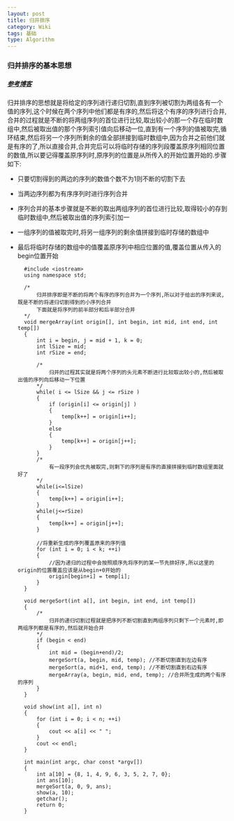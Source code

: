 ```yaml
---
layout: post
title: 归并排序
category: Wiki
tags: 基础
type: Algorithm
---
```


### 归并排序的基本思想
##### [参考博客](//blog.csdn.net/morewindows/article/details/6678165)

归并排序的思想就是将给定的序列进行递归切割,直到序列被切割为两组各有一个值的序列,这个时候在两个序列中他们都是有序的,然后将这个有序的序列进行合并,合并的过程就是不断的将两组序列的首位进行比较,取出较小的那一个存在临时数组中,然后被取出值的那个序列索引值向后移动一位,直到有一个序列的值被取完,循环结束,然后将另一个序列所剩余的值全部拼接到临时数组中,因为合并之前他们就是有序的了,所以直接合并,合并完后可以将临时存储的序列段覆盖原序列相同位置的数值,所以要记得覆盖原序列时,原序列的位置是从所传入的开始位置开始的.步骤如下:

+ 只要切割得到的两边的序列的数值个数不为1则不断的切割下去
+ 当两边序列都为有序序列时进行序列合并
+ 序列合并的基本步骤就是不断的取出两组序列的首位进行比较,取得较小的存到临时数组中,然后被取出值的序列索引加一
+ 一组序列的值被取完时,将另一组序列的剩余值拼接到临时存储的数组中
+ 最后将临时存储的数组中的值覆盖原序列中相应位置的值,覆盖位置从传入的begin位置开始


		#include <iostream>
		using namespace std;

		/*
			归并排序即是不断的将两个有序的序列合并为一个序列,所以对于给出的序列来说,既是不断的将递归切割得到的小序列合并
			下面就是将序列的前半部分和后半部分合并
		*/
		void mergeArray(int origin[], int begin, int mid, int end, int temp[])
		{
			int i = begin, j = mid + 1, k = 0;
			int lSize = mid;
			int rSize = end;

			/*
				归并的过程其实就是将两个序列的头元素不断进行比较取出较小的,然后被取出值的序列向后移动一下位置
			*/
			while( i <= lSize && j <= rSize )
			{
				if (origin[i] <= origin[j] )
				{
					temp[k++] = origin[i++];
				}
				else
				{
					temp[k++] = origin[j++];
				}
			}
			/*
				有一段序列会优先被取完,则剩下的序列是有序的直接拼接到临时数组里面就好了
			*/
			while(i<=lSize)
			{
				temp[k++] = origin[i++];
			}
			while(j<=rSize)
			{
				temp[k++] = origin[j++];
			}

			//将重新生成的序列覆盖原来的序列值
			for (int i = 0; i < k; ++i)
			{
				//因为递归的过程中会按照顺序先将序列的某一节先排好序,所以这里的origin的位置覆盖应该是从begin+0开始的
				origin[begin+i] = temp[i];
			}
		}

		void mergeSort(int a[], int begin, int end, int temp[])
		{
			/*
				归并的递归切割过程就是把序列不断切割直到两组序列只剩下一个元素时,即两组序列都是有序的,然后就开始合并
			*/
			if (begin < end)
			{
				int mid = (begin+end)/2;
				mergeSort(a, begin, mid, temp); //不断切割直到左边有序
				mergeSort(a, mid+1, end, temp); //不断切割直到右边有序
				mergeArray(a, begin, mid, end, temp); //合并所生成的两个有序的序列
			}
		}

		void show(int a[], int n)
		{
			for (int i = 0; i < n; ++i)
			{
				cout << a[i] << " ";
			}
			cout << endl;
		}

		int main(int argc, char const *argv[])
		{
			int a[10] = {8, 1, 4, 9, 6, 3, 5, 2, 7, 0};
			int ans[10];
			mergeSort(a, 0, 9, ans);
			show(a, 10);
			getchar();
			return 0;
		}

